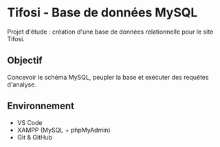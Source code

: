 # Tifosi - Base de données MySQL

Projet d'étude : création d'une base de données relationnelle pour le site Tifosi.

## Objectif
Concevoir le schéma MySQL, peupler la base et exécuter des requêtes d'analyse.

## Environnement
- VS Code
- XAMPP (MySQL + phpMyAdmin)
- Git & GitHub
